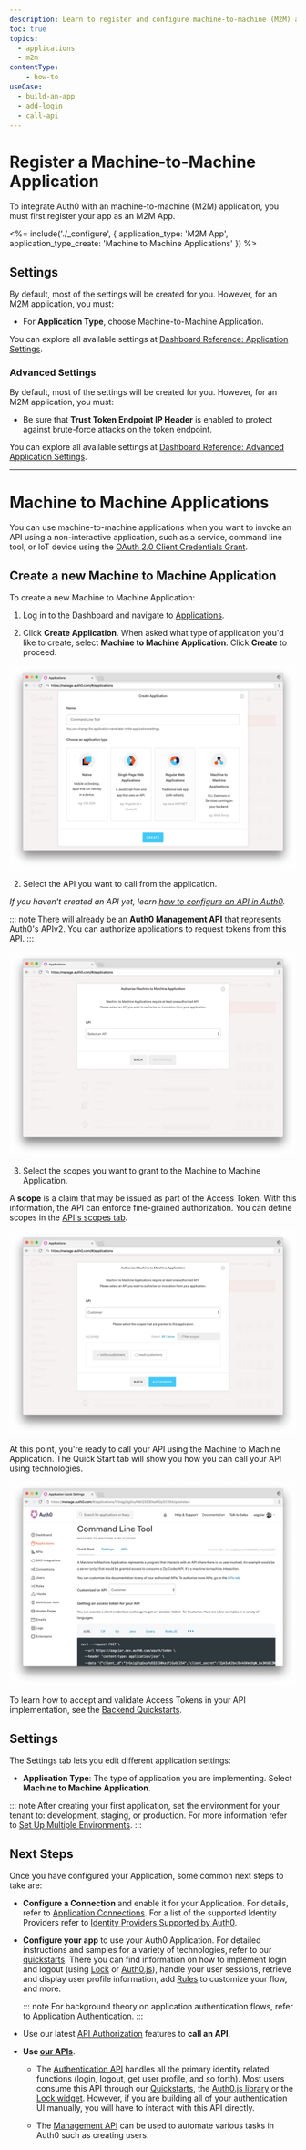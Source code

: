 ```yaml
---
description: Learn to register and configure machine-to-machine (M2M) apps using the Auth0 Dashboard.
toc: true
topics:
  - applications
  - m2m
contentType: 
    - how-to
useCase:
  - build-an-app
  - add-login
  - call-api
---
```

# Register a Machine-to-Machine Application

To integrate Auth0 with an machine-to-machine (M2M) application, you must first register your app as an M2M App.

<%= include('./_configure', { application_type: 'M2M App', application_type_create: 'Machine to Machine Applications' }) %>

## Settings

By default, most of the settings will be created for you. However, for an M2M application, you must:

- For **Application Type**, choose Machine-to-Machine Application.

You can explore all available settings at [Dashboard Reference: Application Settings](/reference/dashboard/settings-applications). 

### Advanced Settings

By default, most of the settings will be created for you. However, for an M2M application, you must:

- Be sure that **Trust Token Endpoint IP Header** is enabled to protect against brute-force attacks on the token endpoint.

You can explore all available settings at [Dashboard Reference: Advanced Application Settings](/reference/dashboard/settings-applications-advanced). 


----

# Machine to Machine Applications

You can use machine-to-machine applications when you want to invoke an API using a non-interactive application, such as a service, command line tool, or IoT device using the [OAuth 2.0 Client Credentials Grant](/api-auth/grant/client-credentials).

## Create a new Machine to Machine Application

To create a new Machine to Machine Application:

1. Log in to the Dashboard and navigate to [Applications](${manage_url}/#/applications).

2. Click **Create Application**. When asked what type of application you'd like to create, select **Machine to Machine Application**. Click **Create** to proceed.

![Create an Application](/media/articles/applications/m2m-create.png)

2. Select the API you want to call from the application.

*If you haven't created an API yet, learn [how to configure an API in Auth0](/apis#how-to-configure-an-api-in-auth0).*

::: note
There will already be an **Auth0 Management API** that represents Auth0's APIv2. You can authorize applications to request tokens from this API.
:::

![Select an API](/media/articles/applications/m2m-select-api.png)

3. Select the scopes you want to grant to the Machine to Machine Application.

A **scope** is a claim that may be issued as part of the Access Token. With this information, the API can enforce fine-grained authorization. You can define scopes in the [API's scopes tab](/scopes/current#define-scopes-using-the-dashboard).

![Select Scopes](/media/articles/applications/m2m-select-scopes.png)

At this point, you're ready to call your API using the Machine to Machine Application. The Quick Start tab will show you how you can call your API using technologies.

![M2M Quickstarts](/media/articles/applications/m2m-quickstart.png)

To learn how to accept and validate Access Tokens in your API implementation, see the [Backend Quickstarts](/quickstart/backend).

## Settings

The Settings tab lets you edit different application settings:

- **Application Type**: The type of application you are implementing. Select **Machine to Machine Application**.

::: note
After creating your first application, set the environment for your tenant to: development, staging, or production. For more information refer to [Set Up Multiple Environments](/dev-lifecycle/setting-up-env#set-the-environment).
:::

## Next Steps

Once you have configured your Application, some common next steps to take are:

- **Configure a Connection** and enable it for your Application. For details, refer to [Application Connections](/applications/connections). For a list of the supported Identity Providers refer to [Identity Providers Supported by Auth0](/identityproviders).

- **Configure your app** to use your Auth0 Application. For detailed instructions and samples for a variety of technologies, refer to our [quickstarts](/quickstarts). There you can find information on how to implement login and logout (using [Lock](/libraries/lock) or [Auth0.js](/libraries/auth0js)), handle your user sessions, retrieve and display user profile information, add [Rules](/rules) to customize your flow, and more.

  ::: note
  For background theory on application authentication flows, refer to [Application Authentication](/application-auth).
  :::

- Use our latest [API Authorization](/api-auth) features to **call an API**.

- **Use [our APIs](/api/info)**.

  - The [Authentication API](/api/authentication) handles all the primary identity related functions (login, logout, get user profile, and so forth). Most users consume this API through our [Quickstarts](/quickstarts), the [Auth0.js library](/libraries/auth0js) or the [Lock widget](/libraries/lock). However, if you are building all of your authentication UI manually, you will have to interact with this API directly.

  - The [Management API](/api/management/v2) can be used to automate various tasks in Auth0 such as creating users.
